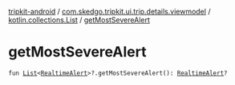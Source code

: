 [tripkit-android](../../index.md) / [com.skedgo.tripkit.ui.trip.details.viewmodel](../index.md) / [kotlin.collections.List](index.md) / [getMostSevereAlert](./get-most-severe-alert.md)

# getMostSevereAlert

`fun `[`List`](https://kotlinlang.org/api/latest/jvm/stdlib/kotlin.collections/-list/index.html)`<`[`RealtimeAlert`](../../com.skedgo.android.common.model/-realtime-alert/index.md)`>?.getMostSevereAlert(): `[`RealtimeAlert`](../../com.skedgo.android.common.model/-realtime-alert/index.md)`?`